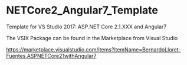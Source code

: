 # NETCore2_Angular7_Template
Template for VS Studio 2017: ASP.NET Core 2.1.XXX and Angular7

The VSIX Package can be found in the Marketplace from Visual Studio

https://marketplace.visualstudio.com/items?itemName=BernardoLloret-Fuentes.ASPNETCore21withAngular7
